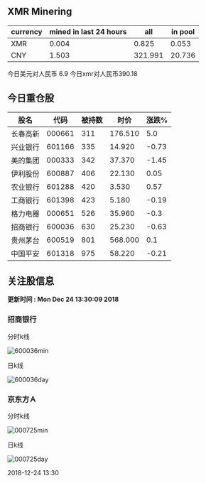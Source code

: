 ## XMR Minering

|currency|mined in last 24 hours|all|in pool|
|---|---|---|---|
|XMR|0.004|0.825|0.053|
|CNY|1.503|321.991|20.736|

今日美元对人民币 6.9	今日xmr对人民币390.18


## 今日重仓股 

|股名|代码|被持数|时价|涨跌%|
|---|---|---|---|---|
|长春高新|000661|311|176.510|5.0|
|兴业银行|601166|335|14.920|-0.73|
|美的集团|000333|342|37.370|-1.45|
|伊利股份|600887|406|22.130|0.05|
|农业银行|601288|420|3.530|0.57|
|工商银行|601398|423|5.180|-0.19|
|格力电器|000651|526|35.960|-0.3|
|招商银行|600036|630|25.230|-0.63|
|贵州茅台|600519|801|568.000|0.1|
|中国平安|601318|975|58.220|-0.21|

## 关注股信息
**更新时间 : Mon Dec 24 13:30:09 2018**
### 招商银行 
分时k线

![600036min](http://image.sinajs.cn/newchart/min/n/sh600036.gif)

日k线

![600036day](http://image.sinajs.cn/newchart/daily/n/sh600036.gif)

### 京东方Ａ 
分时k线

![000725min](http://image.sinajs.cn/newchart/min/n/sz000725.gif)

日k线

![000725day](http://image.sinajs.cn/newchart/daily/n/sz000725.gif)

2018-12-24 13:30
